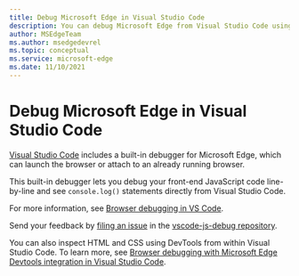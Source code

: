 ```yaml
---
title: Debug Microsoft Edge in Visual Studio Code
description: You can debug Microsoft Edge from Visual Studio Code using the built-in debugger.
author: MSEdgeTeam
ms.author: msedgedevrel
ms.topic: conceptual
ms.service: microsoft-edge
ms.date: 11/10/2021
---
```

# Debug Microsoft Edge in Visual Studio Code

[Visual Studio Code](https://code.visualstudio.com) includes a built-in debugger for Microsoft Edge, which can launch the browser or attach to an already running browser.

This built-in debugger lets you debug your front-end JavaScript code line-by-line and see `console.log()` statements directly from Visual Studio Code.

For more information, see [Browser debugging in VS Code](https://code.visualstudio.com/docs/nodejs/browser-debugging).

Send your feedback by [filing an issue](https://github.com/microsoft/vscode-js-debug/issues/new) in the [vscode-js-debug repository](https://github.com/microsoft/vscode-js-debug).

You can also inspect HTML and CSS using DevTools from within Visual Studio Code. To learn more, see [Browser debugging with Microsoft Edge Devtools integration in Visual Studio Code](/microsoft-edge/visual-studio-code/microsoft-edge-devtools-extension#browser-debugging-with-microsoft-edge-devtools-integration-in-visual-studio-code).
